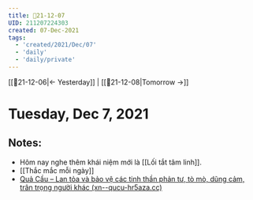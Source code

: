 ```yaml
---
title: 📝21-12-07
UID: 211207224303
created: 07-Dec-2021
tags:
  - 'created/2021/Dec/07'
  - 'daily'
  - 'daily/private'
---
```

[[📝21-12-06|<- Yesterday]] | [[📝21-12-08|Tomorrow ->]]
# Tuesday, Dec 7, 2021

## Notes:
- Hôm nay nghe thêm khái niệm mới là [[Lối tắt tâm linh]].
- [[Thắc mắc mỗi ngày]]
- [Quả Cầu – Lan tỏa và bảo vệ các tinh thần phản tư, tò mò, dũng cảm, trân trọng người khác (xn--qucu-hr5aza.cc)](https://xn--qucu-hr5aza.cc/)

